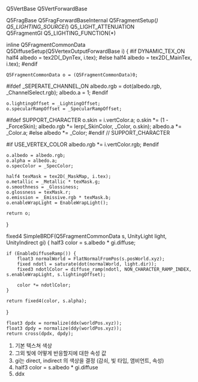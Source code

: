 Q5VertBase
        Q5VertForwardBase

Q5FragBase
        Q5FragForwardBaseInternal
                Q5FragmentSetup(*)
                Q5_LIGHTING_SOURCE(*) 
                Q5_LIGHT_ATTENUATION               
                Q5FragmentGI
                Q5_LIGHTING_FUNCTION(*)



inline Q5FragmentCommonData Q5DiffuseSetup(Q5VertexOutputForwardBase i)
{
#if DYNAMIC_TEX_ON
	half4 albedo = tex2D(_DynTex, i.tex);
#else
	half4 albedo = tex2D(_MainTex, i.tex);
#endif

	Q5FragmentCommonData o = (Q5FragmentCommonData)0;

#ifdef _SEPERATE_CHANNEL_ON
	albedo.rgb = dot(albedo.rgb, _ChannelSelect.rgb);
	albedo.a = 1;
#endif

	o.lightingOffset = _LightingOffset;
	o.specularRampOffset = _SpecularRampOffset;

#ifdef SUPPORT_CHARACTER
	o.skin = i.vertColor.a;
	o.skin *= (1 - _ForceSkin);
	albedo.rgb *= lerp(_SkinColor, _Color, o.skin);
	albedo.a *= _Color.a;
#else
	albedo *= _Color;
#endif // SUPPORT_CHARACTER

#if USE_VERTEX_COLOR
	albedo.rgb *= i.vertColor.rgb;
#endif

	o.albedo = albedo.rgb;
    o.alpha = albedo.a;
	o.specColor = _SpecColor;

	half4 texMask = tex2D(_MaskMap, i.tex);
	o.metallic = _Metallic * texMask.g;
	o.smoothness = _Glossiness;
	o.glossness = texMask.r;
	o.emission = _Emissive.rgb * texMask.b;
	o.enableWrapLight = EnableWrapLight();
	
	return o;
}

fixed4 SimpleBRDF(Q5FragmentCommonData s, UnityLight light, UnityIndirect gi)
{
	half3 color = s.albedo * gi.diffuse;

	if (EnableDiffuseRamp()) {
		float3 normalWorld = FlatNormalFromPos(s.posWorld.xyz);
		fixed ndotl = saturate(dot(normalWorld, light.dir));
		fixed3 ndotlColor = diffuse_ramp(ndotl, NON_CHARACTER_RAMP_INDEX, s.enableWrapLight, s.lightingOffset);
		
		color *= ndotlColor;
	}
		
	return fixed4(color, s.alpha);
}


	float3 dpdx = normalize(ddx(worldPos.xyz));
	float3 dpdy = normalize(ddy(worldPos.xyz));
	return cross(dpdx, dpdy);

1. 기본 텍스쳐 색상
2. 그외 빛에 어떻게 반응할지에 대한 속성 값
3. gi는 direct, indirect 의 색상을 결정 (감쇠, 빛 타입, 앰비언트, 속성)
4. half3 color = s.albedo * gi.diffuse 
5. ddx